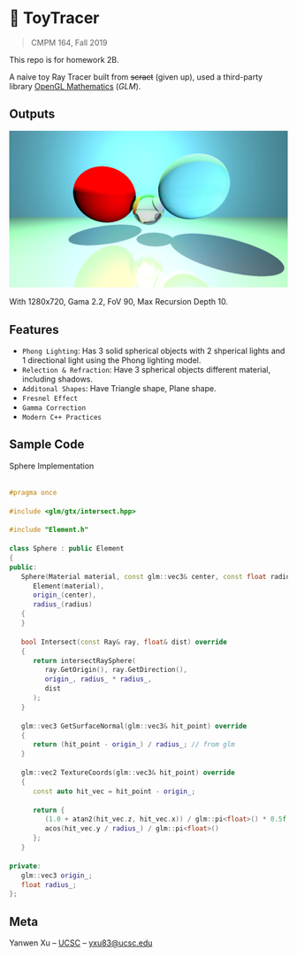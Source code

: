# 🎺 ToyTracer
> CMPM 164, Fall 2019

This repo is for homework 2B. 

A naive toy Ray Tracer built from ~~scract~~ (given up), used a third-party library [OpenGL Mathematics](https://github.com/g-truc/glm) (*GLM*). 

## Outputs

![alt text](0.png)

With 1280x720, Gama 2.2, FoV 90, Max Recursion Depth 10.  

## Features

- `Phong Lighting`: Has 3 solid spherical objects with 2 shperical lights and 1 directional light using the Phong lighting model.
- `Relection & Refraction`: Have 3 spherical objects different material, including shadows.
- `Additonal Shapes`: Have Triangle shape, Plane shape.
- `Fresnel Effect`
- `Gamma Correction`
- `Modern C++ Practices`

## Sample Code

Sphere Implementation

```c++

#pragma once

#include <glm/gtx/intersect.hpp>

#include "Element.h"

class Sphere : public Element
{
public:
   Sphere(Material material, const glm::vec3& center, const float radius) :
      Element(material),
      origin_(center),
      radius_(radius)
   {
   }

   bool Intersect(const Ray& ray, float& dist) override
   {
      return intersectRaySphere(
         ray.GetOrigin(), ray.GetDirection(),
         origin_, radius_ * radius_,
         dist
      );
   }

   glm::vec3 GetSurfaceNormal(glm::vec3& hit_point) override
   {
      return (hit_point - origin_) / radius_; // from glm
   }

   glm::vec2 TextureCoords(glm::vec3& hit_point) override
   {
      const auto hit_vec = hit_point - origin_;

      return {
         (1.0 + atan2(hit_vec.z, hit_vec.x)) / glm::pi<float>() * 0.5f,
         acos(hit_vec.y / radius_) / glm::pi<float>()
      };
   }

private:
   glm::vec3 origin_;
   float radius_;
};

```

## Meta

Yanwen Xu – [UCSC](https://people.ucsc.edu/~yxu83/) – yxu83@ucsc.edu

